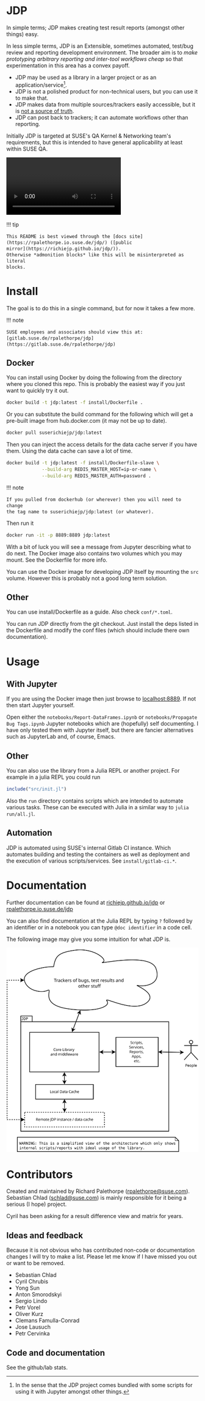 # JDP

In simple terms; JDP makes creating test result reports (amongst other things)
easy.

In less simple terms, JDP is an Extensible, sometimes automated, test/bug
review and reporting development environment. The broader aim is to *make
prototyping arbitrary reporting and inter-tool workflows cheap* so that
experimentation in this area has a convex payoff.

* JDP may be used as a library in a larger project or as an
  application/service[^1].
* JDP is not a polished product for non-technical users, but you can use it to
  make that.
* JDP makes data from multiple sources/trackers easily accessible, but it is
  [not a source of truth](development/index.html#Not-a-source-of-truth-1).
* JDP can post back to trackers; it can automate workflows other than
  reporting.

Initially JDP is targeted at SUSE's QA Kernel & Networking team's
requirements, but this is intended to have general applicability at least
within SUSE QA.

![Video Presentation](https://w3.suse.cz/~rpalethorpe/jdp-poc-pres.webm)

!!! tip

    This README is best viewed through the [docs site](https://rpalethorpe.io.suse.de/jdp/) ([public
    mirror](https://richiejp.github.io/jdp/)).
    Otherwise *admonition blocks* like this will be misinterpreted as literal
    blocks.

[^1]:

    In the sense that the JDP project comes bundled with some scripts for
    using it with Jupyter amongst other things.

# Install

The goal is to do this in a single command, but for now it takes a few
more.

!!! note

    SUSE employees and associates should view this at:
    [gitlab.suse.de/rpalethorpe/jdp](https://gitlab.suse.de/rpalethorpe/jdp)

## Docker

You can install using Docker by doing the following from the directory where
you cloned this repo. This is probably the easiest way if you just want to
quickly try it out.

```sh
docker build -t jdp:latest -f install/Dockerfile .
```

Or you can substitute the build command for the following which will get a
pre-built image from hub.docker.com (it may not be up to date).

```sh
docker pull suserichiejp/jdp:latest
```

Then you can inject the access details for the data cache server if you have
them. Using the data cache can save a lot of time.

```sh
docker build -t jdp:latest -f install/Dockerfile-slave \
             --build-arg REDIS_MASTER_HOST=ip-or-name \
             --build-arg REDIS_MASTER_AUTH=password .
```

!!! note

    If you pulled from dockerhub (or wherever) then you will need to change
    the tag name to suserichiejp/jdp:latest (or whatever).

Then run it
```sh
docker run -it -p 8889:8889 jdp:latest
```

With a bit of luck you will see a message from Jupyter describing what to do
next. The Docker image also contains two volumes which you may mount. See the
Dockerfile for more info.

You can use the Docker image for developing JDP itself by mounting the `src`
volume. However this is probably not a good long term solution.

## Other

You can use install/Dockerfile as a guide. Also check `conf/*.toml`.

You can run JDP directly from the git checkout. Just install the deps listed
in the Dockerfile and modify the conf files (which should include there own
documentation).

# Usage

## With Jupyter

If you are using the Docker image then just browse to
[localhost:8889](http://localhost:8889). If not then start Jupyter yourself.

Open either the `notebooks/Report-DataFrames.ipynb` or `notebooks/Propagate
Bug Tags.ipynb` Jupyter notebooks which are (hopefully) self documenting. I
have only tested them with Jupyter itself, but there are fancier alternatives
such as JupyterLab and, of course, Emacs.

## Other

You can also use the library from a Julia REPL or another project. For example
in a julia REPL you could run

```julia
include("src/init.jl")
```

Also the `run` directory contains scripts which are intended to automate
various tasks. These can be executed with Julia in a similar way to `julia
run/all.jl`.

## Automation

JDP is automated using SUSE's internal Gitlab CI instance. Which automates
building and testing the containers as well as deployment and the execution of
various scripts/services. See `install/gitlab-ci.*`.

# Documentation

Further documentation can be found at
[richiejp.github.io/jdp](https://richiejp.github.io/jdp) or
[rpalethorpe.io.suse.de/jdp](https://rpalethorpe.io.suse.de/jdp)

You can also find documentation at the Julia REPL by typing `?` followed by an
identifier or in a notebook you can type `@doc identifier` in a code cell.

The following image may give you some intuition for what JDP is.

![Outer Architecture](outer_arch.svg)

# Contributors

Created and maintained by Richard Palethorpe (rpalethorpe@suse.com). Sebastian
Chlad (schlad@suse.com) is mainly responsible for it being a serious (I hope)
project.

Cyril has been asking for a result difference view and matrix for years.

## Ideas and feedback

Because it is not obvious who has contributed non-code or documentation
changes I will try to make a list. Please let me know if I have missed you
out or want to be removed.

* Sebastian Chlad
* Cyril Chrubis
* Yong Sun
* Anton Smorodskyi
* Sergio Lindo
* Petr Vorel
* Oliver Kurz
* Clemans Famulla-Conrad
* Jose Lausuch
* Petr Cervinka

## Code and documentation

See the github/lab stats.
